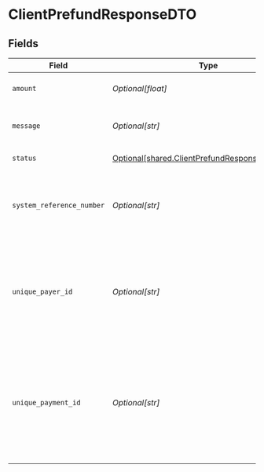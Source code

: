 # ClientPrefundResponseDTO


## Fields

| Field                                                                                                                                                                                                                    | Type                                                                                                                                                                                                                     | Required                                                                                                                                                                                                                 | Description                                                                                                                                                                                                              | Example                                                                                                                                                                                                                  |
| ------------------------------------------------------------------------------------------------------------------------------------------------------------------------------------------------------------------------ | ------------------------------------------------------------------------------------------------------------------------------------------------------------------------------------------------------------------------ | ------------------------------------------------------------------------------------------------------------------------------------------------------------------------------------------------------------------------ | ------------------------------------------------------------------------------------------------------------------------------------------------------------------------------------------------------------------------ | ------------------------------------------------------------------------------------------------------------------------------------------------------------------------------------------------------------------------ |
| `amount`                                                                                                                                                                                                                 | *Optional[float]*                                                                                                                                                                                                        | :heavy_minus_sign:                                                                                                                                                                                                       | This field contains the amount transferred to account.                                                                                                                                                                   | 1000                                                                                                                                                                                                                     |
| `message`                                                                                                                                                                                                                | *Optional[str]*                                                                                                                                                                                                          | :heavy_minus_sign:                                                                                                                                                                                                       | This field will return a success message if the prefund request added successfully                                                                                                                                       | Prefund request added successfully                                                                                                                                                                                       |
| `status`                                                                                                                                                                                                                 | [Optional[shared.ClientPrefundResponseDTOStatus]](../../models/shared/clientprefundresponsedtostatus.md)                                                                                                                 | :heavy_minus_sign:                                                                                                                                                                                                       | This field contains the status.                                                                                                                                                                                          | Pending                                                                                                                                                                                                                  |
| `system_reference_number`                                                                                                                                                                                                | *Optional[str]*                                                                                                                                                                                                          | :heavy_minus_sign:                                                                                                                                                                                                       | This field contains the transaction reference number or identifier generated by card issuance platform for the client prefund request.                                                                                   | CP8790469553                                                                                                                                                                                                             |
| `unique_payer_id`                                                                                                                                                                                                        | *Optional[str]*                                                                                                                                                                                                          | :heavy_minus_sign:                                                                                                                                                                                                       | This field contains the unique email ID provided to the customer in addition to uniquePaymentId for supported regions and configuration, or else it will be null, for example, abc12_ca@nium.com.                        | null                                                                                                                                                                                                                     |
| `unique_payment_id`                                                                                                                                                                                                      | *Optional[str]*                                                                                                                                                                                                          | :heavy_minus_sign:                                                                                                                                                                                                       | This field contains the virtual account number per currency provided to customers for supported regions and configuration, for example, IBAN in EU, virtual account number from Moonova in AU, or else, it will be null. | null                                                                                                                                                                                                                     |